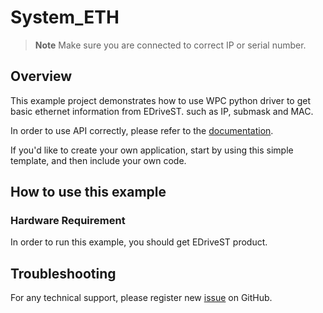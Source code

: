 # System_ETH
> **Note**
> Make sure you are connected to correct IP or serial number.

## Overview

This example project demonstrates how to use WPC python driver to get basic ethernet information from EDriveST.
such as IP, submask and MAC.

In order to use API correctly, please refer to the [documentation](https://wpc-systems-ltd.github.io/WPC_Python_driver_release/).

If you'd like to create your own application, start by using this simple template, and then include your own code.

## How to use this example

### Hardware Requirement

In order to run this example, you should get EDriveST product.

## Troubleshooting

For any technical support, please register new [issue](https://github.com/WPC-Systems-Ltd/WPC_Python_driver_release/issues) on GitHub.